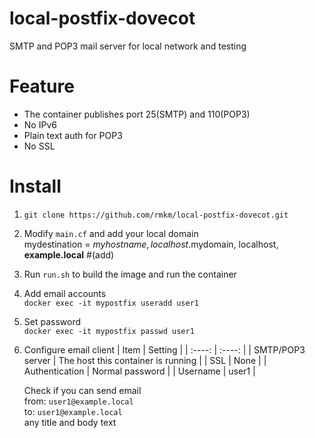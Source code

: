 # local-postfix-dovecot
SMTP and POP3 mail server for local network and testing
# Feature
- The container publishes port 25(SMTP) and 110(POP3)
- No IPv6
- Plain text auth for POP3
- No SSL
# Install
1. `git clone https://github.com/rmkm/local-postfix-dovecot.git`
1. Modify ```main.cf``` and add your local domain  
mydestination = $myhostname, localhost.$mydomain, localhost, **example.local** #(add)
1. Run `run.sh` to build the image and run the container
1. Add email accounts  
`docker exec -it mypostfix useradd user1`
1. Set password  
`docker exec -it mypostfix passwd user1`
1. Configure email client
    | Item | Setting |
    | :----: | :----: |
    | SMTP/POP3 server | The host this container is running |
    | SSL | None |
    | Authentication | Normal password |
    | Username | user1 |
    
    Check if you can send email  
    from: `user1@example.local`  
    to: `user1@example.local`  
    any title and body text  
